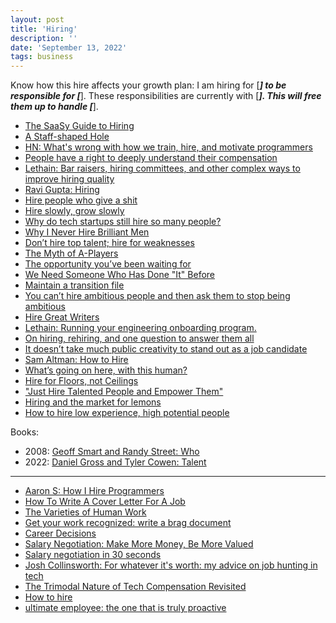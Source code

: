 ```yaml
---
layout: post
title: 'Hiring'
description: ''
date: 'September 13, 2022'
tags: business
---
```


Know how this hire affects your growth plan: I am hiring for [_____] to be responsible for [_____]. These responsibilities are currently with [_____]. This will free them up to handle [_____].

- [The SaaSy Guide to Hiring](https://staysaasy.com/hiring/2022/09/23/saasy-guide-to-hiring-how-to-hire.html)
- [A Staff-shaped Hole](https://squanderingti.me/blog/2022/06/29/a-staff-shaped-hole.html)
- [HN: What's wrong with how we train, hire, and motivate programmers](https://news.ycombinator.com/item?id=32296326)
- [People have a right to deeply understand their compensation](https://critter.blog/2022/08/17/people-have-a-right-to-deeply-understand-their-compensation/)
- [Lethain: Bar raisers, hiring committees, and other complex ways to improve hiring quality](https://lethain.com/bar-raising-hiring-committees-hiring-quality/)
- [Ravi Gupta: Hiring](https://rkg.blog/hiring.php)
- [Hire people who give a shit](https://alexw.substack.com/p/hire)
- [Hire slowly, grow slowly](https://www.jotform.com/blog/hire-slowly-grow-slowly/)
- [Why do tech startups still hire so many people?](https://www.quora.com/Why-do-tech-startups-still-hire-so-many-people-Given-the-well-documented-costs-both-direct-and-indirect-of-increasing-the-size-of-organizations-why-do-so-many-tech-companies-still-grow-so-quickly)
- [Why I Never Hire Brilliant Men](https://en.wikisource.org/wiki/Why_I_Never_Hire_Brilliant_Men)
- [Don’t hire top talent; hire for weaknesses](https://benjiweber.co.uk/blog/2021/04/10/dont-hire-top-talent-hire-for-weaknesses/)
- [The Myth of A-Players](https://talentism.com/the-myth-of-a-players/)
- [The opportunity you’ve been waiting for](https://vanschneider.com/blog/the-opportunity-youve-been-waiting-for/)
- [We Need Someone Who Has Done "It" Before](https://cutlefish.substack.com/p/tbm-1852-we-need-someone-who-has)
- [Maintain a transition file](https://jacobian.org/2022/nov/9/transition-files/)
- [You can’t hire ambitious people and then ask them to stop being ambitious](https://sparktoro.com/blog/you-cant-hire-ambitious-people-and-then-ask-them-to-stop-being-ambitious/)
- [Hire Great Writers](https://37signals.com/podcast/hire-great-writers/)
- [Lethain: Running your engineering onboarding program.](https://lethain.com/engineering-onboarding-programs/)
- [On hiring, rehiring, and one question to answer them all](https://world.hey.com/jason/on-hiring-rehiring-and-one-question-to-answer-them-all-5db97bcb)
- [It doesn’t take much public creativity to stand out as a job candidate](https://simonwillison.net/2021/Jul/17/standing-out/)
- [Sam Altman: How to Hire](https://blog.samaltman.com/how-to-hire)
- [What’s going on here, with this human?](https://grahamduncan.blog/whats-going-on-here/)
- [Hire for Floors, not Ceilings](https://jacobian.org/2023/aug/16/floors-not-ceilings/)
- ["Just Hire Talented People and Empower Them"](https://cutlefish.substack.com/p/tbm-258-just-hire-talented-people)
- [Hiring and the market for lemons](https://danluu.com/hiring-lemons/)
- [How to hire low experience, high potential people](https://worktopia.substack.com/p/how-to-hire-low-experience-high-potential)

Books:
- 2008: [Geoff Smart and Randy Street: Who](https://whothebook.com/)
- 2022: [Daniel Gross and Tyler Cowen: Talent](https://www.econtalk.org/tyler-cowen-on-talent/)

---

- [Aaron S: How I Hire Programmers](http://www.aaronsw.com/weblog/hiring.en)
- [How To Write A Cover Letter For A Job](https://shkspr.mobi/blog/2022/08/how-to-write-a-cover-letter-for-a-job/)
- [The Varieties of Human Work](https://humanisticsystems.com/2016/12/05/the-varieties-of-human-work/)
- [Get your work recognized: write a brag document](https://jvns.ca/blog/brag-documents/)
- [Career Decisions](https://blog.eladgil.com/p/career-decisions)
- [Salary Negotiation: Make More Money, Be More Valued](https://www.kalzumeus.com/2012/01/23/salary-negotiation/)
- [Salary negotiation in 30 seconds](https://critter.blog/2024/01/26/salary-negotiation-in-30-seconds/)
- [Josh Collinsworth: For whatever it's worth: my advice on job hunting in tech](https://joshcollinsworth.com/blog/fwiw)
- [The Trimodal Nature of Tech Compensation Revisited](https://newsletter.pragmaticengineer.com/p/trimodal-nature-of-tech-compensation)
- [How to hire](https://hvpandya.com/how-to-hire)
- [ultimate employee: the one that is truly proactive](https://auren.substack.com/p/ultimate-employee-the-one-that-is)
